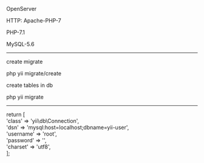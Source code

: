 OpenServer

<p>HTTP: Apache-PHP-7</p>
<p>PHP-7.1</p>
<p>MySQL-5.6</p>
<hr>
create migrate
<p>php yii migrate/create <name migrate></p>
    
create tables in db
<p>php yii migrate</p>
<hr>


return [<br>
    'class' => 'yii\db\Connection',<br>
    'dsn' => 'mysql:host=localhost;dbname=yii-user',<br>
    'username' => 'root',<br>
    'password' => '',<br>
    'charset' => 'utf8',<br>
];<br>


